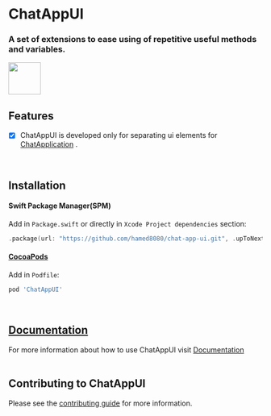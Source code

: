 # ChatAppUI
### A set of extensions to ease using of repetitive useful methods and variables.
<img src="https://github.com/hamed8080/chat-app-ui/raw/main/images/icon.png"  width="64" height="64">
<br />

## Features

- [x] ChatAppUI is developed only for separating ui elements for [ChatApplication](https://github.com/hamed8080/chat-application) .
<br/>

## Installation

#### Swift Package Manager(SPM) 

Add in `Package.swift` or directly in `Xcode Project dependencies` section:

```swift
.package(url: "https://github.com/hamed8080/chat-app-ui.git", .upToNextMinor(from: "1.0.0")),
```

#### [CocoaPods](https://cocoapods.org) 

Add in `Podfile`:

```ruby
pod 'ChatAppUI'
```
<br/>

## [Documentation](https://hamed8080.gitlab.io/additive/documentation/chat-app-ui/)
For more information about how to use ChatAppUI visit [Documentation](https://hamed8080.gitlab.io/additive/documentation/chat-app-ui/) 
<br/>
<br/>

## Contributing to ChatAppUI
Please see the [contributing guide](/CONTRIBUTING.md) for more information.

<!-- Copyright (c) 2021-2022 Apple Inc and the Swift Project authors. All Rights Reserved. -->
